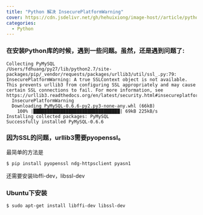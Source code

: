 ```yaml
---
title: "Python 解决 InsecurePlatformWarning"
cover: https://cdn.jsdelivr.net/gh/hehuixiong/image-host//article/python1.jpeg
categories:
  - Python
---
```

### 在安装Python库的时候，遇到一些问题。虽然，还是遇到问题了:

``` code
Collecting PyMySQL
/Users/fdhuang/py27/lib/python2.7/site-packages/pip/_vendor/requests/packages/urllib3/util/ssl_.py:79: InsecurePlatformWarning: A true SSLContext object is not available. This prevents urllib3 from configuring SSL appropriately and may cause certain SSL connections to fail. For more information, see https://urllib3.readthedocs.org/en/latest/security.html#insecureplatformwarning.
  InsecurePlatformWarning
  Downloading PyMySQL-0.6.6-py2.py3-none-any.whl (66kB)
    100% |████████████████████████████████| 69kB 225kB/s
Installing collected packages: PyMySQL
Successfully installed PyMySQL-0.6.6
```
### 因为SSL的问题，urllib3需要pyopenssl。
最简单的方法是
``` bash
$ pip install pyopenssl ndg-httpsclient pyasn1
```
还需要安装libffi-dev，libssl-dev

### Ubuntu下安装

``` bash
$ sudo apt-get install libffi-dev libssl-dev
```
